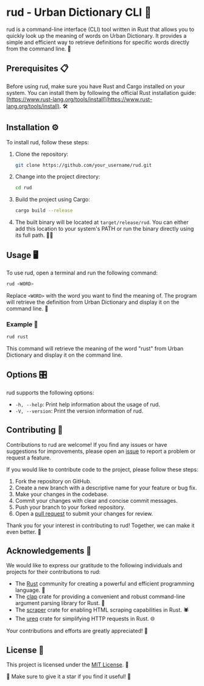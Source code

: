 # rud - Urban Dictionary CLI 💬

rud is a command-line interface (CLI) tool written in Rust that allows you to quickly look up the meaning of words on Urban Dictionary. It provides a simple and efficient way to retrieve definitions for specific words directly from the command line. 🚀

## Prerequisites 📋

Before using rud, make sure you have Rust and Cargo installed on your system. You can install them by following the official Rust installation guide: [https://www.rust-lang.org/tools/install](https://www.rust-lang.org/tools/install). 🛠️

## Installation ⚙️

To install rud, follow these steps:

1. Clone the repository:

   ```bash
   git clone https://github.com/your_username/rud.git
   ```

2. Change into the project directory:

   ```bash
   cd rud
   ```

3. Build the project using Cargo:

   ```bash
   cargo build --release
   ```

4. The built binary will be located at `target/release/rud`. You can either add this location to your system's PATH or run the binary directly using its full path. 👨‍💻

## Usage 🖥️

To use rud, open a terminal and run the following command:

```bash
rud <WORD>
```

Replace `<WORD>` with the word you want to find the meaning of. The program will retrieve the definition from Urban Dictionary and display it on the command line. 📖

### Example 📝

```bash
rud rust
```

This command will retrieve the meaning of the word "rust" from Urban Dictionary and display it on the command line.

## Options 🎛️

rud supports the following options:

- `-h, --help`: Print help information about the usage of rud.
- `-V, --version`: Print the version information of rud.

## Contributing 🤝

Contributions to rud are welcome! If you find any issues or have suggestions for improvements, please open an [issue](https://github.com/ashishbinu/rud/issues) to report a problem or request a feature.

If you would like to contribute code to the project, please follow these steps:

1. Fork the repository on GitHub.
2. Create a new branch with a descriptive name for your feature or bug fix.
3. Make your changes in the codebase.
4. Commit your changes with clear and concise commit messages.
5. Push your branch to your forked repository.
6. Open a [pull request](https://github.com/ashishbinu/rud/pulls) to submit your changes for review.

Thank you for your interest in contributing to rud! Together, we can make it even better. 🙌

## Acknowledgements 🙏

We would like to express our gratitude to the following individuals and projects for their contributions to rud:

- The [Rust](https://www.rust-lang.org/) community for creating a powerful and efficient programming language. 🦀
- The [clap](https://crates.io/crates/clap) crate for providing a convenient and robust command-line argument parsing library for Rust. 📜
- The [scraper](https://crates.io/crates/scraper) crate for enabling HTML scraping capabilities in Rust. 🕷️
- The [ureq](https://crates.io/crates/ureq) crate for simplifying HTTP requests in Rust. 🌐

Your contributions and efforts are greatly appreciated! 🎉

## License 📃

This project is licensed under the [MIT License](https://github.com/ashishbinu/rud/blob/main/LICENSE). 📜

🌟 Make sure to give it a star if you find it useful! 🌟
